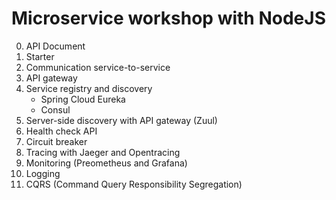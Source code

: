 # Microservice workshop with NodeJS

0. API Document
1. Starter
2. Communication service-to-service
3. API gateway
4. Service registry and discovery
   * Spring Cloud Eureka
   * Consul
5. Server-side discovery with API gateway (Zuul)
6. Health check API
7. Circuit breaker
8. Tracing with Jaeger and Opentracing
9. Monitoring (Preometheus and Grafana)
10. Logging
11. CQRS (Command Query Responsibility Segregation)

